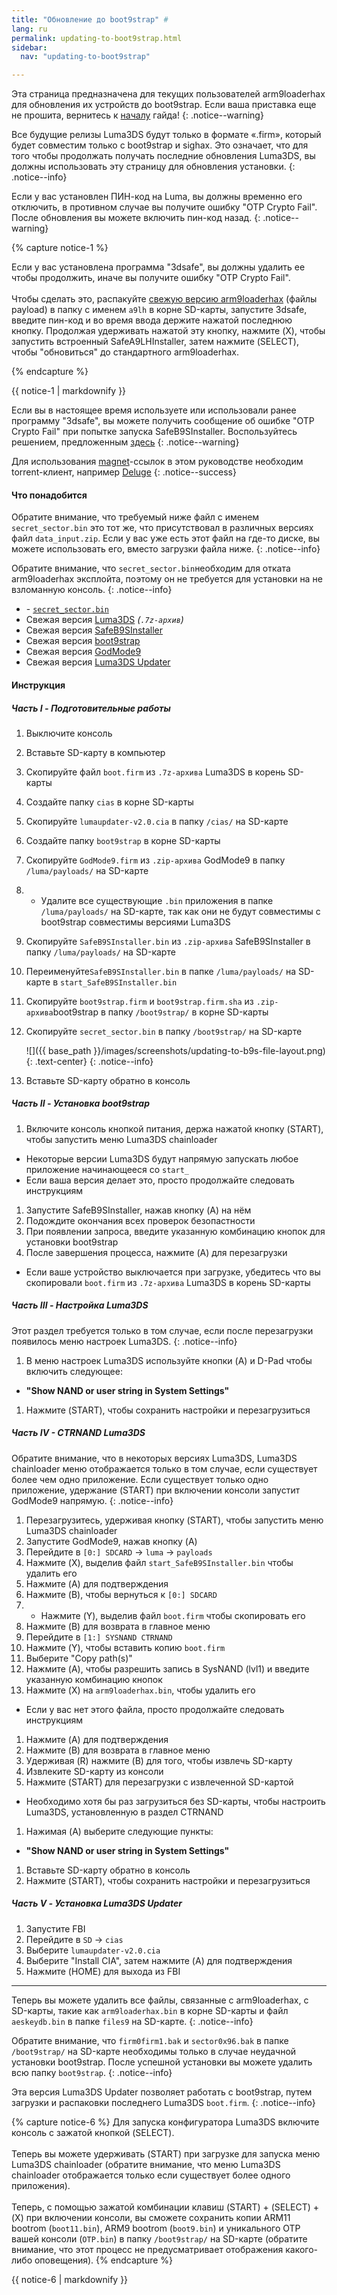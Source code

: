 ```yaml
---
title: "Обновление до boot9strap" #
lang: ru
permalink: updating-to-boot9strap.html
sidebar:
  nav: "updating-to-boot9strap"

---
```


Эта страница предназначена для текущих пользователей arm9loaderhax для обновления их устройств до boot9strap. Если ваша приставка еще не прошита, вернитесь к [началу](get-started) гайда!
{: .notice--warning}

Все будущие релизы Luma3DS будут только в формате «.firm», который будет совместим только с boot9strap и sighax. Это означает, что для того чтобы продолжать получать последние обновления Luma3DS, вы должны использовать эту страницу для обновления установки.
{: .notice--info}

Если у вас установлен ПИН-код на Luma, вы должны временно его отключить, в противном случае вы получите ошибку "OTP Crypto Fail". После обновления вы можете включить пин-код назад.
{: .notice--warning}

{% capture notice-1 %}

Если у вас установлена программа "3dsafe", вы должны удалить ее чтобы продолжить, иначе вы получите ошибку "OTP Crypto Fail".
<br><br>
Чтобы сделать это, распакуйте [свежую версию arm9loaderhax](https://github.com/AuroraWright/arm9loaderhax/releases) (файлы payload) в папку с именем `a9lh` в корне SD-карты, запустите 3dsafe, введите пин-код и во время ввода держите нажатой последнюю кнопку. Продолжая удерживать нажатой эту кнопку, нажмите (X), чтобы запустить встроенный SafeA9LHInstaller, затем нажмите (SELECT), чтобы "обновиться" до стандартного arm9loaderhax.

{% endcapture %}

<div class="notice--warning">{{ notice-1 | markdownify }}</div>

Если вы в настоящее время используете или использовали ранее программу "3dsafe", вы можете получить сообщение об ошибке "OTP Crypto Fail" при попытке запуска SafeB9SInstaller. Воспользуйтесь решением, предложенным [здесь](https://github.com/Plailect/Guide/issues/1094)
{: .notice--warning}

Для использования [magnet](https://en.wikipedia.org/wiki/Magnet_URI_scheme)-ссылок в этом руководстве необходим torrent-клиент, например [Deluge](http://dev.deluge-torrent.org/wiki/Download)
{: .notice--success}

#### <a name="what_need" />Что понадобится

Обратите внимание, что требуемый ниже файл с именем `secret_sector.bin` это тот же, что присутствовал в различных версиях файл `data_input.zip`. Если у вас уже есть этот файл на где-то диске, вы можете использовать его, вместо загрузки файла ниже.
{: .notice--info}

Обратите внимание, что `secret_sector.bin`необходим для отката arm9loaderhax эксплойта, поэтому он не требуется для установки на не взломанную консоль.
{: .notice--info}

* <i class="fa fa-magnet" aria-hidden="true" title="Это magnet-ссылка. Воспользуйтесь торрент-клиентом, чтобы скачать этот файл."></i> - [`secret_sector.bin`](magnet:?xt=urn:btih:15a3c97acf17d67af98ae8657cc66820cc58f655&dn=secret_sector.bin&tr=udp%3A%2F%2Ftracker.filetracker.pl%3A8089%2Fannounce&tr=http%3A%2F%2Ftracker.tfile.me%2Fannounce&tr=udp%3A%2F%2Ftracker.opentrackr.org%3A1337%2Fannounce&tr=udp%3A%2F%2Ftracker.coppersurfer.tk%3A6969%2Fannounce&tr=udp%3A%2F%2Fexplodie.org%3A6969%2Fannounce&tr=udp%3A%2F%2Ftracker.yoshi210.com%3A6969%2Fannounce&tr=udp%3A%2F%2Ftracker.aletorrenty.pl%3A2710%2Fannounce&tr=udp%3A%2F%2F9.rarbg.com%3A2710%2Fannounce&tr=udp%3A%2F%2Fp4p.arenabg.com%3A1337%2Fannounce&tr=http%3A%2F%2Ftracker1.wasabii.com.tw%3A6969%2Fannounce&tr=http%3A%2F%2Ftracker.opentrackr.org%3A1337%2Fannounce&tr=http%3A%2F%2Ftracker.aletorrenty.pl%3A2710%2Fannounce&tr=udp%3A%2F%2Ftracker.leechers-paradise.org%3A6969%2Fannounce&tr=udp%3A%2F%2Ftracker.tiny-vps.com%3A6969%2Fannounce&tr=http%3A%2F%2Ftracker.baravik.org%3A6970%2Fannounce&tr=udp%3A%2F%2Ftorrent.gresille.org%3A80%2Fannounce&tr=udp%3A%2F%2Fzer0day.ch%3A1337%2Fannounce&tr=http%3A%2F%2Fp4p.arenabg.com%3A1337%2Fannounce&tr=http%3A%2F%2Ftorrent.gresille.org%2Fannounce&tr=http%3A%2F%2Fexplodie.org%3A6969%2Fannounce)
* Свежая версия [Luma3DS](https://github.com/AuroraWright/Luma3DS/releases/latest) *(`.7z-архив`)*
* Свежая версия [SafeB9SInstaller](https://github.com/d0k3/SafeB9SInstaller/releases/latest)
* Свежая версия [boot9strap](https://github.com/SciresM/boot9strap/releases/latest)
* Свежая версия [GodMode9](https://github.com/d0k3/GodMode9/releases/latest)
* Свежая версия [Luma3DS Updater](https://github.com/KunoichiZ/lumaupdate/releases/latest)

#### <a name="instructions" />Инструкция

##### <a name="part1" />Часть I - Подготовительные работы

1. Выключите консоль
1. Вставьте SD-карту в компьютер
1. Скопируйте файл `boot.firm` из `.7z-архива` Luma3DS в корень SD-карты
1. Создайте папку `cias` в корне SD-карты
1. Скопируйте `lumaupdater-v2.0.cia` в папку `/cias/` на SD-карте
1. Создайте папку `boot9strap` в корне SD-карты
1. Скопируйте `GodMode9.firm` из `.zip-архива` GodMode9 в папку `/luma/payloads/` на SD-карте
1. + Удалите все существующие `.bin` приложения в папке `/luma/payloads/` на SD-карте, так как они не будут совместимы с boot9strap совместимы версиями Luma3DS
1. Скопируйте `SafeB9SInstaller.bin` из `.zip-архива` SafeB9SInstaller в папку `/luma/payloads/` на SD-карте
1. Переименуйте`SafeB9SInstaller.bin` в папке `/luma/payloads/` на SD-карте в `start_SafeB9SInstaller.bin`
1. Скопируйте `boot9strap.firm` и `boot9strap.firm.sha` из `.zip-архива`boot9strap в папку `/boot9strap/` в корне SD-карты
1. Скопируйте `secret_sector.bin` в папку `/boot9strap/` на SD-карте

    ![]({{ base_path }}/images/screenshots/updating-to-b9s-file-layout.png)
	{: .text-center}
    {: .notice--info}

1. Вставьте SD-карту обратно в консоль

##### <a name="part2" />Часть II - Установка boot9strap

1. Включите консоль кнопкой питания, держа нажатой кнопку (START), чтобы запустить меню Luma3DS chainloader
  + Некоторые версии Luma3DS будут напрямую запускать любое приложение начинающееся со `start_`
  + Если ваша версия делает это, просто продолжайте следовать инструкциям
1. Запустите SafeB9SInstaller, нажав кнопку (A) на нём
1. Подождите окончания всех проверок безопастности
1. При появлении запроса, введите указанную комбинацию кнопок для установки boot9strap
1. После завершения процесса, нажмите (A) для перезагрузки
  + Если ваше устройство выключается при загрузке, убедитесь что вы скопировали `boot.firm` из `.7z-архива` Luma3DS в корень SD-карты

##### <a name="part3" />Часть III - Настройка Luma3DS

Этот раздел требуется только в том случае, если после перезагрузки появилось меню настроек Luma3DS.
{: .notice--info}

1. В меню настроек Luma3DS используйте кнопки (A) и D-Pad чтобы включить следующее:    
  + **"Show NAND or user string in System Settings"**
1. Нажмите (START), чтобы сохранить настройки и перезагрузиться

##### <a name="part4" />Часть IV - CTRNAND Luma3DS

Обратите внимание, что в некоторых версиях Luma3DS, Luma3DS chainloader меню отображается только в том случае, если существует более чем одно приложение. Если существует только одно приложение, удержание (START) при включении консоли запустит GodMode9 напрямую.
{: .notice--info}

1. Перезагрузитесь, удерживая кнопку (START), чтобы запустить меню Luma3DS chainloader
1. Запустите GodMode9, нажав кнопку (A)
1. Перейдите в `[0:] SDCARD` -> `luma` -> `payloads`
1. Нажмите (X), выделив файл `start_SafeB9SInstaller.bin` чтобы удалить его
1. Нажмите (A) для подтверждения
1. Нажмите (B), чтобы вернуться к `[0:] SDCARD`
1. + Нажмите (Y), выделив файл `boot.firm` чтобы скопировать его
1. Нажмите (B) для возврата в главное меню
1. Перейдите в `[1:] SYSNAND CTRNAND`
1. Нажмите (Y), чтобы вставить копию `boot.firm`
1. Выберите "Copy path(s)"
1. Нажмите (A), чтобы разрешить запись в SysNAND (lvl1) и введите указанную комбинацию кнопок
1. Нажмите (X) на `arm9loaderhax.bin`, чтобы удалить его
  + Если у вас нет этого файла, просто продолжайте следовать инструкциям
1. Нажмите (A) для подтверждения
1. Нажмите (B) для возврата в главное меню
1. Удерживая (R) нажмите (B) для того, чтобы извлечь SD-карту
1. Извлеките SD-карту из консоли
1. Нажмите (START) для перезагрузки с извлеченной SD-картой
  + Необходимо хотя бы раз загрузиться без SD-карты, чтобы настроить Luma3DS, установленную в раздел CTRNAND
1. Нажимая (A) выберите следующие пункты:    
  + **"Show NAND or user string in System Settings"**
1. Вставьте SD-карту обратно в консоль
1. Нажмите (START), чтобы сохранить настройки и перезагрузиться

##### <a name="part5" />Часть V - Установка Luma3DS Updater

1. Запустите FBI
1. Перейдите в `SD` -> `cias`
1. Выберите `lumaupdater-v2.0.cia`
1. Выберите "Install CIA", затем нажмите (A) для подтверждения
1. Нажмите (HOME) для выхода из FBI

___

Теперь вы можете удалить все файлы, связанные с arm9loaderhax, с SD-карты, такие как `arm9loaderhax.bin` в корне SD-карты и файл `aeskeydb.bin` в папке `files9` на SD-карте.
{: .notice--info}

Обратите внимание, что `firm0firm1.bak` и `sector0x96.bak` в папке `/boot9strap/` на SD-карте необходимы только в случае неудачной установки boot9strap. После успешной установки вы можете удалить всю папку `boot9strap`.
{: .notice--info}

Эта версия Luma3DS Updater позволяет работать с boot9strap, путем загрузки и распаковки последнего Luma3DS `boot.firm`.
{: .notice--info}

{% capture notice-6 %} 
Для запуска конфигуратора Luma3DS включите консоль с зажатой кнопкой (SELECT). 
<br><br>
Теперь вы можете удерживать (START) при загрузке для запуска меню Luma3DS chainloader (обратите внимание, что меню Luma3DS chainloader отображается только если существует более одного приложения).
<br><br>
Теперь, с помощью зажатой комбинации клавиш (START) + (SELECT) + (X) при включении консоли, вы сможете сохранить копии ARM11 bootrom (`boot11.bin`), ARM9 bootrom (`boot9.bin`) и уникального OTP вашей консоли (`OTP.bin`) в папку `/boot9strap/` на SD-карте (обратите внимание, что этот процесс не предусматривает отображения какого-либо оповещения).
{% endcapture %}

<div class="notice--info">{{ notice-6 | markdownify }}</div>